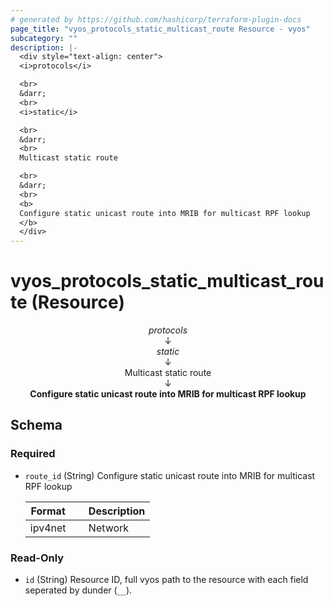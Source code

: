 ```yaml
---
# generated by https://github.com/hashicorp/terraform-plugin-docs
page_title: "vyos_protocols_static_multicast_route Resource - vyos"
subcategory: ""
description: |-
  <div style="text-align: center">
  <i>protocols</i>

  <br>
  &darr;
  <br>
  <i>static</i>

  <br>
  &darr;
  <br>
  Multicast static route

  <br>
  &darr;
  <br>
  <b>
  Configure static unicast route into MRIB for multicast RPF lookup
  </b>
  </div>
---
```


# vyos_protocols_static_multicast_route (Resource)

<div style="text-align: center">
<i>protocols</i>

<br>
&darr;
<br>
<i>static</i>

<br>
&darr;
<br>
Multicast static route

<br>
&darr;
<br>
<b>
Configure static unicast route into MRIB for multicast RPF lookup
</b>
</div>



<!-- schema generated by tfplugindocs -->
## Schema

### Required

- `route_id` (String) Configure static unicast route into MRIB for multicast RPF lookup

    |  Format &emsp; | Description  |
    |----------|---------------|
    |  ipv4net  &emsp; |  Network  |

### Read-Only

- `id` (String) Resource ID, full vyos path to the resource with each field seperated by dunder (`__`).
